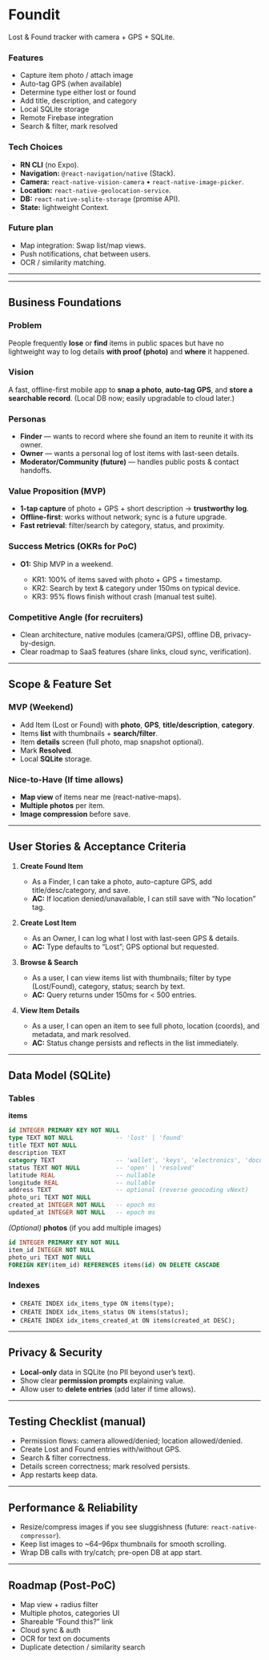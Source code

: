 # Foundit

Lost & Found tracker with camera + GPS + SQLite.

### Features

- Capture item photo / attach image
- Auto-tag GPS (when available)
- Determine type either lost or found
- Add title, description, and category
- Local SQLite storage
- Remote Firebase integration
- Search & filter, mark resolved

### Tech Choices

- **RN CLI** (no Expo).
- **Navigation:** `@react-navigation/native` (Stack).
- **Camera:** `react-native-vision-camera` • `react-native-image-picker`.
- **Location:** `react-native-geolocation-service`.
- **DB:** `react-native-sqlite-storage` (promise API).
- **State:** lightweight Context.

### Future plan

- Map integration: Swap list/map views.
- Push notifications, chat between users.
- OCR / similarity matching.

---
---

## Business Foundations

### Problem

People frequently **lose** or **find** items in public spaces but have no lightweight way to log details **with proof (photo)** and **where** it happened.

### Vision

A fast, offline-first mobile app to **snap a photo**, **auto-tag GPS**, and **store a searchable record**. (Local DB now; easily upgradable to cloud later.)

### Personas

- **Finder** — wants to record where she found an item to reunite it with its owner.
- **Owner** — wants a personal log of lost items with last-seen details.
- **Moderator/Community (future)** — handles public posts & contact handoffs.

### Value Proposition (MVP)

- **1-tap capture** of photo + GPS + short description → **trustworthy log**.
- **Offline-first**: works without network; sync is a future upgrade.
- **Fast retrieval**: filter/search by category, status, and proximity.

### Success Metrics (OKRs for PoC)

- **O1:** Ship MVP in a weekend.

  - KR1: 100% of items saved with photo + GPS + timestamp.
  - KR2: Search by text & category under 150ms on typical device.
  - KR3: 95% flows finish without crash (manual test suite).

### Competitive Angle (for recruiters)

- Clean architecture, native modules (camera/GPS), offline DB, privacy-by-design.
- Clear roadmap to SaaS features (share links, cloud sync, verification).

---

## Scope & Feature Set

### MVP (Weekend)

- Add Item (Lost or Found) with **photo**, **GPS**, **title/description**, **category**.
- Items **list** with thumbnails + **search/filter**.
- Item **details** screen (full photo, map snapshot optional).
- Mark **Resolved**.
- Local **SQLite** storage.

### Nice-to-Have (If time allows)

- **Map view** of items near me (react-native-maps).
- **Multiple photos** per item.
- **Image compression** before save.

---

## User Stories & Acceptance Criteria

1. **Create Found Item**

   - As a Finder, I can take a photo, auto-capture GPS, add title/desc/category, and save.
   - **AC:** If location denied/unavailable, I can still save with “No location” tag.

2. **Create Lost Item**

   - As an Owner, I can log what I lost with last-seen GPS & details.
   - **AC:** Type defaults to “Lost”; GPS optional but requested.

3. **Browse & Search**

   - As a user, I can view items list with thumbnails; filter by type (Lost/Found), category, status; search by text.
   - **AC:** Query returns under 150ms for < 500 entries.

4. **View Item Details**

   - As a user, I can open an item to see full photo, location (coords), and metadata, and mark resolved.
   - **AC:** Status change persists and reflects in the list immediately.

---

## Data Model (SQLite)

### Tables

**items**

```sql
id INTEGER PRIMARY KEY NOT NULL
type TEXT NOT NULL            -- 'lost' | 'found'
title TEXT NOT NULL
description TEXT
category TEXT                 -- 'wallet', 'keys', 'electronics', 'documents', 'other'
status TEXT NOT NULL          -- 'open' | 'resolved'
latitude REAL                 -- nullable
longitude REAL                -- nullable
address TEXT                  -- optional (reverse geocoding vNext)
photo_uri TEXT NOT NULL
created_at INTEGER NOT NULL   -- epoch ms
updated_at INTEGER NOT NULL   -- epoch ms
```

_(Optional)_ **photos** (if you add multiple images)

```sql
id INTEGER PRIMARY KEY NOT NULL
item_id INTEGER NOT NULL
photo_uri TEXT NOT NULL
FOREIGN KEY(item_id) REFERENCES items(id) ON DELETE CASCADE
```

### Indexes

- `CREATE INDEX idx_items_type ON items(type);`
- `CREATE INDEX idx_items_status ON items(status);`
- `CREATE INDEX idx_items_created_at ON items(created_at DESC);`

---

## Privacy & Security

- **Local-only** data in SQLite (no PII beyond user’s text).
- Show clear **permission prompts** explaining value.
- Allow user to **delete entries** (add later if time allows).

---

## Testing Checklist (manual)

- Permission flows: camera allowed/denied; location allowed/denied.
- Create Lost and Found entries with/without GPS.
- Search & filter correctness.
- Details screen correctness; mark resolved persists.
- App restarts keep data.

---

## Performance & Reliability

- Resize/compress images if you see sluggishness (future: `react-native-compressor`).
- Keep list images to \~64–96px thumbnails for smooth scrolling.
- Wrap DB calls with try/catch; pre-open DB at app start.

---

## Roadmap (Post-PoC)

- Map view + radius filter
- Multiple photos, categories UI
- Shareable “Found this?” link
- Cloud sync & auth
- OCR for text on documents
- Duplicate detection / similarity search
